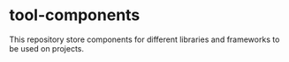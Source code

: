 # tool-components
This repository store components for different libraries and frameworks to be used on projects. 
